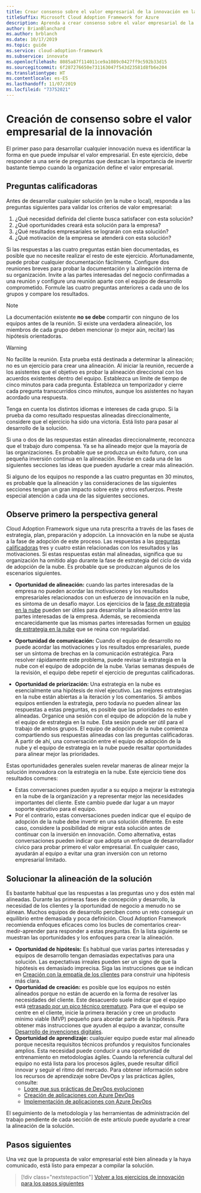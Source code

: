 ```yaml
---
title: Crear consenso sobre el valor empresarial de la innovación en la nube
titleSuffix: Microsoft Cloud Adoption Framework for Azure
description: Aprenda a crear consenso sobre el valor empresarial de la innovación en la nube.
author: BrianBlanchard
ms.author: brblanch
ms.date: 10/17/2019
ms.topic: guide
ms.service: cloud-adoption-framework
ms.subservice: innovate
ms.openlocfilehash: 8085a87f114011ce9a1089c0427ff9c592b33d15
ms.sourcegitcommit: 6f287276650e731163047f543d23581d8fb6e204
ms.translationtype: HT
ms.contentlocale: es-ES
ms.lasthandoff: 11/07/2019
ms.locfileid: "73752021"
---
```

# <a name="build-consensus-on-the-business-value-of-innovation"></a>Creación de consenso sobre el valor empresarial de la innovación

El primer paso para desarrollar cualquier innovación nueva es identificar la forma en que puede impulsar el valor empresarial. En este ejercicio, debe responder a una serie de preguntas que destacan la importancia de invertir bastante tiempo cuando la organización define el valor empresarial.

## <a name="qualifying-questions"></a>Preguntas calificadoras

Antes de desarrollar cualquier solución (en la nube o local), responda a las preguntas siguientes para validar los criterios de valor empresarial:

1. ¿Qué necesidad definida del cliente busca satisfacer con esta solución?
1. ¿Qué oportunidades creará esta solución para la empresa?
1. ¿Qué resultados empresariales se lograrán con esta solución?
1. ¿Qué motivación de la empresa se atenderá con esta solución?

Si las respuestas a las cuatro preguntas están bien documentadas, es posible que no necesite realizar el resto de este ejercicio. Afortunadamente, puede probar cualquier documentación fácilmente. Configure dos reuniones breves para probar la documentación y la alineación interna de su organización. Invite a las partes interesadas del negocio confirmadas a una reunión y configure una reunión aparte con el equipo de desarrollo comprometido. Formule las cuatro preguntas anteriores a cada uno de los grupos y compare los resultados.

> [!NOTE]
> La documentación existente **no se debe** compartir con ninguno de los equipos antes de la reunión. Si existe una verdadera alineación, los miembros de cada grupo deben mencionar (o mejor aún, recitar) las hipótesis orientadoras.

<!-- -->

> [!WARNING]
> No facilite la reunión. Esta prueba está destinada a determinar la alineación; no es un ejercicio para crear una alineación. Al iniciar la reunión, recuerde a los asistentes que el objetivo es probar la alineación direccional con los acuerdos existentes dentro del equipo. Establezca un límite de tiempo de cinco minutos para cada pregunta. Establezca un temporizador y cierre cada pregunta transcurridos cinco minutos, aunque los asistentes no hayan acordado una respuesta.

Tenga en cuenta los distintos idiomas e intereses de cada grupo. Si la prueba da como resultado respuestas alineadas direccionalmente, considere que el ejercicio ha sido una victoria. Está listo para pasar al desarrollo de la solución.

Si una o dos de las respuestas están alineadas direccionalmente, reconozca que el trabajo duro compensa. Ya se ha alineado mejor que la mayoría de las organizaciones. Es probable que se produzca un éxito futuro, con una pequeña inversión continua en la alineación. Revise en cada una de las siguientes secciones las ideas que pueden ayudarle a crear más alineación.

Si alguno de los equipos no responde a las cuatro preguntas en 30 minutos, es probable que la alineación y las consideraciones de las siguientes secciones tengan un gran impacto sobre este y otros esfuerzos. Preste especial atención a cada una de las siguientes secciones.

## <a name="address-the-big-picture-first"></a>Observe primero la perspectiva general

Cloud Adoption Framework sigue una ruta prescrita a través de las fases de estrategia, plan, preparación y adopción. La innovación en la nube se ajusta a la fase de adopción de este proceso. Las respuestas a las [preguntas calificadoras](#qualifying-questions) tres y cuatro están relacionadas con los resultados y las motivaciones. Si estas respuestas están mal alineadas, significa que su organización ha omitido algo durante la fase de estrategia del ciclo de vida de adopción de la nube. Es probable que se produzcan algunos de los escenarios siguientes.

- **Oportunidad de alineación:** cuando las partes interesadas de la empresa no pueden acordar las motivaciones y los resultados empresariales relacionados con un esfuerzo de innovación en la nube, es síntoma de un desafío mayor. Los ejercicios de la [fase de estrategia en la nube](../strategy/index.md) pueden ser útiles para desarrollar la alineación entre las partes interesadas de la empresa. Además, se recomienda encarecidamente que las mismas partes interesadas formen un [equipo de estrategia en la nube](../organize/cloud-strategy.md) que se reúna con regularidad.

- **Oportunidad de comunicación:** Cuando el equipo de desarrollo no puede acordar las motivaciones y los resultados empresariales, puede ser un síntoma de brechas en la comunicación estratégica. Para resolver rápidamente este problema, puede revisar la estrategia en la nube con el equipo de adopción de la nube. Varias semanas después de la revisión, el equipo debe repetir el ejercicio de preguntas calificadoras.

- **Oportunidad de priorización:** Una estrategia en la nube es esencialmente una hipótesis de nivel ejecutivo. Las mejores estrategias en la nube están abiertas a la iteración y los comentarios. Si ambos equipos entienden la estrategia, pero todavía no pueden alinear las respuestas a estas preguntas, es posible que las prioridades no estén alineadas. Organice una sesión con el equipo de adopción de la nube y el equipo de estrategia en la nube. Esta sesión puede ser útil para el trabajo de ambos grupos. El equipo de adopción de la nube comienza compartiendo sus respuestas alineadas con las preguntas calificadoras. A partir de ahí, una conversación entre el equipo de adopción de la nube y el equipo de estrategia en la nube puede resaltar oportunidades para alinear mejor las prioridades.

Estas oportunidades generales suelen revelar maneras de alinear mejor la solución innovadora con la estrategia en la nube. Este ejercicio tiene dos resultados comunes:

- Estas conversaciones pueden ayudar a su equipo a mejorar la estrategia en la nube de la organización y a representar mejor las necesidades importantes del cliente. Este cambio puede dar lugar a un mayor soporte ejecutivo para el equipo.
- Por el contrario, estas conversaciones pueden indicar que el equipo de adopción de la nube debe invertir en una solución diferente. En este caso, considere la posibilidad de migrar esta solución antes de continuar con la inversión en innovación. Como alternativa, estas conversaciones pueden indicar que adopta un enfoque de desarrollador cívico para probar primero el valor empresarial. En cualquier caso, ayudarán al equipo a evitar una gran inversión con un retorno empresarial limitado.

## <a name="address-solution-alignment"></a>Solucionar la alineación de la solución

Es bastante habitual que las respuestas a las preguntas uno y dos estén mal alineadas. Durante las primeras fases de concepción y desarrollo, la necesidad de los clientes y la oportunidad de negocio a menudo no se alinean. Muchos equipos de desarrollo perciben como un reto conseguir un equilibrio entre demasiada y poca definición. Cloud Adoption Framework recomienda enfoques eficaces como los bucles de comentarios crear-medir-aprender para responder a estas preguntas. En la lista siguiente se muestran las oportunidades y los enfoques para crear la alineación.

- **Oportunidad de hipótesis:** Es habitual que varias partes interesadas y equipos de desarrollo tengan demasiadas expectativas para una solución. Las expectativas irreales pueden ser un signo de que la hipótesis es demasiado imprecisa. Siga las instrucciones que se indican en [Creación con la empatía de los clientes](./considerations/build.md) para construir una hipótesis más clara.
- **Oportunidad de creación:** es posible que los equipos no estén alineados porque no están de acuerdo en la forma de resolver las necesidades del cliente. Este desacuerdo suele indicar que el equipo está [retrasado por un pico técnico prematuro](./considerations/build.md#reduce-complexity-and-delay-technical-spikes). Para que el equipo se centre en el cliente, inicie la primera iteración y cree un producto mínimo viable (MVP) pequeño para abordar parte de la hipótesis. Para obtener más instrucciones que ayuden al equipo a avanzar, consulte [Desarrollo de invenciones digitales](./considerations/invention.md).
- **Oportunidad de aprendizaje:** cualquier equipo puede estar mal alineado porque necesita requisitos técnicos profundos y requisitos funcionales amplios. Esta necesidad puede conducir a una oportunidad de entrenamiento en metodologías ágiles. Cuando la referencia cultural del equipo no está lista para los procesos ágiles, puede resultar difícil innovar y seguir el ritmo del mercado.  Para obtener información sobre los recursos de aprendizaje sobre DevOps y las prácticas ágiles, consulte:
  - [Logre que sus prácticas de DevOps evolucionen](https://docs.microsoft.com/learn/paths/evolve-your-devops-practices)
  - [Creación de aplicaciones con Azure DevOps](https://docs.microsoft.com/learn/paths/build-applications-with-azure-devops)
  - [Implementación de aplicaciones con Azure DevOps](https://docs.microsoft.com/learn/paths/deploy-applications-with-azure-devops)

El seguimiento de la metodología y las herramientas de administración del trabajo pendiente de cada sección de este artículo puede ayudarle a crear la alineación de la solución.

## <a name="next-steps"></a>Pasos siguientes

Una vez que la propuesta de valor empresarial esté bien alineada y la haya comunicado, está listo para empezar a compilar la solución.

> [!div class="nextstepaction"]
> [Volver a los ejercicios de innovación para los pasos siguientes](./index.md)
